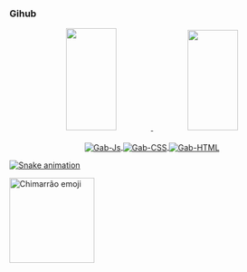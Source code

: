 ### Gihub
<div align="center">
  <a href="https://github.com/Gabriel-Dupla">
  <img width="42%" height="180em" src="https://github-readme-stats.vercel.app/api?username=Gabriel-Dupla&show_icons=true&theme=radical&include_all_commits=true&count_private=true"/>
  <img width="42%" height="177em" src="https://github-readme-stats.vercel.app/api/top-langs/?username=Gabriel-Dupla&layout=compact&langs_count=7&theme=radical"/>
</div>
  
<div style="display: inline_block" align="center"><br>

  <img align="center" alt="Gab-Js" src="https://img.shields.io/badge/javascript-%23323330.svg?style=for-the-badge&logo=javascript&logoColor=%23F7DF1E">
  <img align="center" alt="Gab-CSS" src="https://img.shields.io/badge/css3-%231572B6.svg?style=for-the-badge&logo=css3&logoColor=white">
  <img align="center" alt="Gab-HTML" src="https://img.shields.io/badge/html5-%23E34F26.svg?style=for-the-badge&logo=html5&logoColor=white">
  
</div>
 

<div>
  
  ![Snake animation](https://github.com/Gabriel-Dupla/Gabriel-Dupla/blob/output/github-contribution-grid-snake.svg)

</div>
  
<img align="left" alt="Chimarrão emoji" height="150" src="https://images.emojiterra.com/google/noto-emoji/unicode-15/color/svg/1f9c9.svg?width=676&height=676">
